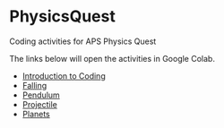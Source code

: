 # PhysicsQuest
Coding activities for APS Physics Quest

The links below will open the activities in Google Colab.  
- [Introduction to Coding](https://colab.research.google.com/github/adamlamee/PhysicsQuest/blob/master/PhysicsQuest_Intro.ipynb)  
- [Falling](https://colab.research.google.com/github/adamlamee/PhysicsQuest/blob/master/PhysicsQuest_Falling.ipynb)  
- [Pendulum](https://colab.research.google.com/github/adamlamee/PhysicsQuest/blob/master/PhysicsQuest_Pendulum.ipynb)  
- [Projectile](https://colab.research.google.com/github/adamlamee/PhysicsQuest/blob/master/PhysicsQuest_Projectile.ipynb)  
- [Planets](https://colab.research.google.com/github/adamlamee/PhysicsQuest/blob/master/PhysicsQuest_Planets.ipynb)  
